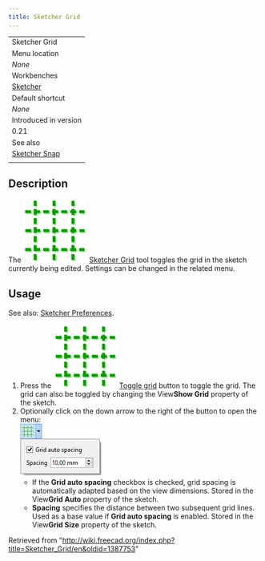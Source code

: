 ```yaml
---
title: Sketcher Grid
---
```


|                                                      |
| ---------------------------------------------------- |
| Sketcher Grid                                        |
| Menu location                                        |
| _None_                                               |
| Workbenches                                          |
| [Sketcher](/Sketcher_Workbench "Sketcher Workbench") |
| Default shortcut                                     |
| _None_                                               |
| Introduced in version                                |
| 0.21                                                 |
| See also                                             |
| [Sketcher Snap](/Sketcher_Snap "Sketcher Snap")      |
|                                                      |

## Description

The ![](/src/assets/images/Sketcher_Grid.svg) [Sketcher Grid](/Sketcher_Grid "Sketcher Grid") tool toggles the grid in the sketch currently being edited. Settings can be changed in the related menu.

## Usage

See also: [Sketcher Preferences](/Sketcher_Preferences#Grid "Sketcher Preferences").

1. Press the ![](/src/assets/images/Sketcher_Grid.svg) [Toggle grid](/Sketcher_Grid "Sketcher Grid") button to toggle the grid. The grid can also be toggled by changing the View**Show Grid** property of the sketch.
2. Optionally click on the down arrow to the right of the button to open the menu:  
   ![](/src/assets/images/Sketcher_Grid_Menu.png)
   - If the **Grid auto spacing** checkbox is checked, grid spacing is automatically adapted based on the view dimensions. Stored in the View**Grid Auto** property of the sketch.
   - **Spacing** specifies the distance between two subsequent grid lines. Used as a base value if **Grid auto spacing** is enabled. Stored in the View**Grid Size** property of the sketch.

Retrieved from "<http://wiki.freecad.org/index.php?title=Sketcher_Grid/en&oldid=1387753>"
